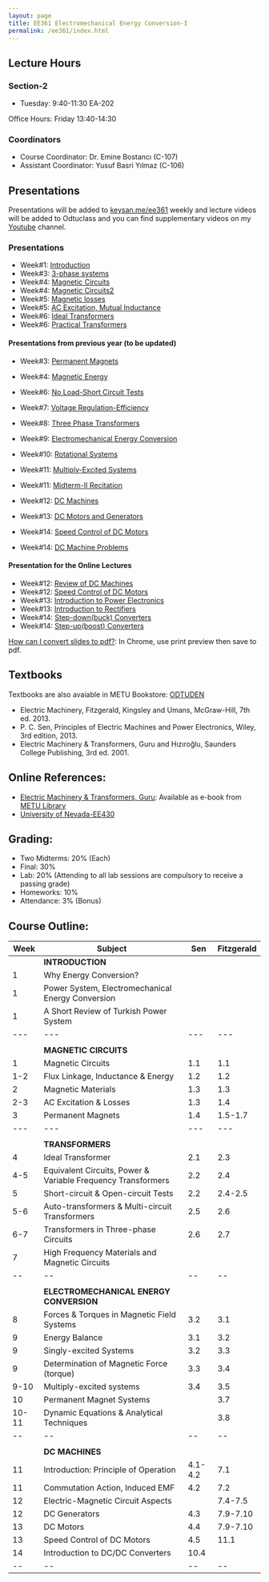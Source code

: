 ```yaml
---
layout: page
title: EE361 Electromechanical Energy Conversion-I
permalink: /ee361/index.html
---
```


## Lecture Hours

### Section-2
- Tuesday: 9:40-11:30 EA-202

Office Hours: Friday 13:40-14:30

### Coordinators

- Course Coordinator: Dr. Emine Bostancı (C-107)
- Assistant Coordinator: Yusuf Basri Yılmaz (C-106) 

## Presentations

<!--
You can download PDFs of all presentations from [this link](https://www.dropbox.com/s/6t6lvdor1k2kb9i/ee361_presentations_2017.zip?dl=1). Note that, PDF versions can be slightly out-dated, so please check the html versions for the newest and animated versions.
-->

Presentations will be added to [keysan.me/ee361](http://keysan.me/ee361/) weekly and lecture videos will be added to Odtuclass and you can find supplementary videos on my [Youtube](https://www.youtube.com/channel/UCkBWz-xDRrpYb7-jvklqIKA) channel.



### Presentations

- Week#1: [Introduction](/presentations/ee361_intro.html)
- Week#3: [3-phase systems](/presentations/ee361_3phase_ac.html)
- Week#4: [Magnetic Circuits](/presentations/ee361_magnetic_circuits.html)
- Week#4: [Magnetic Circuits2](/presentations/ee361_magnetic_circuits2.html)
- Week#5: [Magnetic losses](/presentations/ee361_hystresis_losses.html)
- Week#5: [AC Excitation, Mutual Inductance](/presentations/ee361_ac_excitation.html)
- Week#6: [Ideal Transformers](/presentations/ee361_ideal_transformers.html)
- Week#6: [Practical Transformers](/presentations/ee361_practical_transformers.html)

#### Presentations from previous year (to be updated)


- Week#3: [Permanent Magnets](/presentations/ee361_magnets.html)
- Week#4: [Magnetic Energy](/presentations/ee361_magnetic_energy.html)

- Week#6: [No Load-Short Circuit Tests](/presentations/ee361_no_load_short_circuit.html)
- Week#7: [Voltage Regulation-Efficiency](/presentations/ee361_voltage_regulation.html)
- Week#8: [Three Phase Transformers](/presentations/ee361_3phase_transformers.html)
- Week#9: [Electromechanical Energy Conversion](/presentations/ee361_electromechanical_conversion.html)
- Week#10: [Rotational Systems](/presentations/ee361_virtual_work.html)
- Week#11: [Multiply-Excited Systems](/presentations/ee361_multiply_excited.html)
- Week#11: [Midterm-II Recitation](/presentations/ee361_mt2_recitation.html)
- Week#12: [DC Machines](/presentations/ee361_dc_machine.html)
- Week#13: [DC Motors and Generators](/presentations/ee361_dc_machine_types.html)
- Week#14: [Speed Control of DC Motors](/presentations/ee361_dc_motors_speed_control.html)
- Week#14: [DC Machine Problems](/presentations/ee361_final_recitation.html)


#### Presentation for the Online Lectures

- Week#12: [Review of DC Machines](/presentations/ee361_dc_machine_review_control.html)
- Week#12: [Speed Control of DC Motors](/presentations/ee361_dc_motors_speed_control.html)
- Week#13: [Introduction to Power Electronics](/presentations/ee361_intro_to_power_electronics.html)
- Week#13: [Introduction to Rectifiers](/presentations/ee361_intro_to_rectifiers.html)
- Week#14: [Step-down(buck) Converters](/presentations/ee361_intro_to_buck_converters.html)
- Week#14: [Step-up(boost) Converters](/presentations/ee361_boost_converters.html)



<!---
- Week#8: [Recitation Hour](/presentations/ee361_recitation.html)
- Week#9: [Per Unit System](/presentations/ee361_per_unit.html)
-->

[How can I convert slides to pdf?](https://github.com/gnab/remark/issues/50): In Chrome, use print preview then save to pdf.


<!--
## Lecture Notes:
- [EE361-GitBook](http://ozank.gitbooks.io/ee361): (only for a few topics).

## Solved Problems
- [Magnetic Circuits](/files/ee361_solved_problems_1.pdf)
- [HMW#1-2010](/files/ee361_solved_problems_1a.pdf)-[HMW#1 Solutions](/files/ee361_solved_problems_1a_solutions.pdf)
- [Transformers](/files/ee361_solved_problems_2.pdf)
-->

## Textbooks

Textbooks are also avaiable in METU Bookstore: [ODTUDEN](https://www.odtuden.com.tr/)

- Electric Machinery, Fitzgerald, Kingsley and Umans, McGraw-Hill, 7th ed. 2013.
- P. C. Sen, Principles of Electric Machines and Power Electronics, Wiley, 3rd edition, 2013.
- Electric Machinery & Transformers, Guru and Hızıroğlu, Saunders College Publishing, 3rd ed. 2001.

## Online References:

- [Electric Machinery & Transformers, Guru](http://library.metu.edu.tr/search~S4?/aguru/aguru/1,20,35,B/l856~b1417325&FF=aguru+bhag+s&4,,4,1,0/indexsort=-): Available as e-book from [METU Library](http://library.metu.edu.tr/search~S4?/aguru/aguru/1%2C20%2C35%2CB/frameset&FF=aguru+bhag+s&4%2C%2C4/indexsort=-)
- [University of Nevada-EE430](http://www.egr.unlv.edu/~eebag/teaching.html)

## Grading:

- Two Midterms: 20% (Each)
- Final: 30%
- Lab: 20% (Attending to all lab sessions are compulsory to receive a passing grade)
- Homeworks: 10%
- Attendance: 3% (Bonus)

## Course Outline:

| Week | Subject |Sen | Fitzgerald |
| -- | -- | -- | -- |
| |**INTRODUCTION** |||
| 1 | Why Energy Conversion? |  |  |
| 1 | Power System, Electromechanical Energy Conversion |  |  |
| 1 | A Short Review of Turkish Power System |  |  |
| --- | --- | --- | --- |
|  |  |  |  |
| |**MAGNETIC CIRCUITS** |||
| 1 | Magnetic Circuits | 1.1 | 1.1 |
| 1-2 | Flux Linkage, Inductance & Energy| 1.2 | 1.2 |
| 2 | Magnetic Materials | 1.3 | 1.3 |
| 2-3 | AC Excitation & Losses | 1.3 | 1.4 |
| 3 | Permanent Magnets | 1.4 | 1.5-1.7 |
| --- | --- | --- | --- |
|  |  |  |  |
| | **TRANSFORMERS** | | |
| 4 | Ideal Transformer | 2.1 | 2.3 |
| 4-5 | Equivalent Circuits, Power & Variable Frequency Transformers | 2.2 | 2.4 |
| 5 | Short-circuit & Open-circuit Tests | 2.2 | 2.4-2.5 |
| 5-6 | Auto-transformers & Multi-circuit Transformers | 2.5 | 2.6 |
| 6-7 | Transformers in Three-phase Circuits | 2.6 | 2.7 |
| 7 | High Frequency Materials and Magnetic Circuits |  |  |
| -- | -- | -- | -- |
|  |  |  |  |
|  | **ELECTROMECHANICAL ENERGY CONVERSION** |  |  |
| 8 | Forces & Torques in Magnetic Field Systems | 3.2 | 3.1 |
| 9 | Energy Balance | 3.1 | 3.2 |
| 9 | Singly-excited Systems | 3.2 | 3.3 |
| 9 | Determination of  Magnetic Force (torque) | 3.3 | 3.4 |
| 9-10| Multiply-excited systems | 3.4 | 3.5 |
| 10 | Permanent Magnet Systems |  | 3.7 |
| 10-11 | Dynamic Equations & Analytical Techniques |  | 3.8 |
| -- | -- | -- | -- |
|  |  |  |  |
|  | **DC MACHINES** | | |
| 11 | Introduction: Principle of Operation | 4.1-4.2 | 7.1 |
| 11 | Commutation Action, Induced EMF | 4.2 | 7.2 |
| 12 | Electric-Magnetic Circuit Aspects | | 7.4-7.5 |
| 12 | DC Generators | 4.3 | 7.9-7.10 |
| 13 | DC Motors | 4.4 | 7.9-7.10 |
| 13 | Speed Control of DC Motors | 4.5 | 11.1 |
| 14 | Introduction to DC/DC Converters | 10.4 |  |
| -- | -- | -- | -- |
